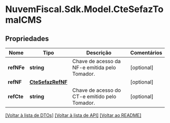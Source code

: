 # NuvemFiscal.Sdk.Model.CteSefazTomaICMS

## Propriedades

Nome | Tipo | Descrição | Comentários
------------ | ------------- | ------------- | -------------
**refNFe** | **string** | Chave de acesso da NF-e emitida pelo Tomador. | [optional] 
**refNF** | [**CteSefazRefNF**](CteSefazRefNF.md) |  | [optional] 
**refCte** | **string** | Chave de acesso do CT-e emitido pelo Tomador. | [optional] 

[[Voltar à lista de DTOs]](../README.md#documentation-for-models) [[Voltar à lista de API]](../README.md#documentation-for-api-endpoints) [[Voltar ao README]](../README.md)

